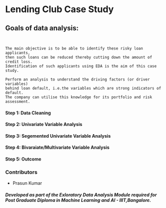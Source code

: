 # Lending Club Case Study

## Goals of data analysis:  

``` 
 

The main objective is to be able to identify these risky loan applicants, 
then such loans can be reduced thereby cutting down the amount of credit loss. 
Identification of such applicants using EDA is the aim of this case study.   

Perform an analysis to understand the driving factors (or driver variables)
behind loan default, i.e.the variables which are strong indicators of default.  
The company can utilise this knowledge for its portfolio and risk assessment. 

```

#### Step 1: Data Cleaning
#### Step 2: Univariate Variable Analysis
#### Step 3: Segemented Univariate Variable Analysis
#### Step 4: Bivaraiate/Multivariate Variable Analysis
#### Step 5: Outcome   


### Contributors
- Prasun Kumar







##### Developed as part of the Exloratory Data Analysis Module required for Post Graduate Diploma in Machine Learning and AI - IIIT,Bangalore.